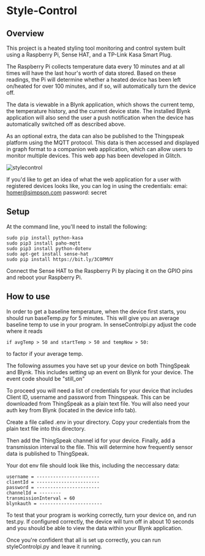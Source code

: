 # Style-Control
<h2>Overview</h2>

This project is a heated styling tool monitoring and control system built using a Raspberry Pi, Sense HAT, and a TP-Link Kasa Smart Plug.

The Raspberry Pi collects temperature data every 10 minutes and at all times will have the last hour's worth of data stored. Based on these readings, the Pi will determine whether a heated device has been left on/heated for over 100 minutes, and if so, will automatically turn the device off.

The data is viewable in a Blynk application, which shows the current temp, the temperature history, and the current device state. The installed Blynk application will also send the user a push notification when the device has automatically switched off as described above.

As an optional extra, the data can also be published to the Thingspeak platform using the MQTT protocol. This data is then accessed and displayed in graph format to a companion web application, which can allow users to monitor multiple devices. This web app has been developed in Glitch.

![stylecontrol](https://user-images.githubusercontent.com/95751749/207833988-5e99a662-ae00-43e1-b25a-cc633b5c9518.PNG)

If you'd like to get an idea of what the web application for a user with registered devices looks like, you can log in using the credentials:
emai: homer@simpson.com
password: secret

<h2>Setup</h2>

At the command line, you'll need to install the following:
```
sudo pip install python-kasa
sudo pip3 install paho-mqtt
sudo pip3 install python-dotenv
sudo apt-get install sense-hat
sudo pip install https://bit.ly/3C0PMVY
```
Connect the Sense HAT to the Raspberry Pi by placing it on the GPIO pins and reboot your Raspberry Pi.

<h2>How to use</h2>

In order to get a baseline temperature, when the device first starts, you should run baseTemp.py for 5 minutes. This will give you an average baseline temp to use in your program. In senseControlpi.py adjust the code where it reads 
```
if avgTemp > 50 and startTemp > 50 and tempNow > 50:
```
to factor if your average temp.

The following assumes you have set up your device on both ThingSpeak and Blynk. This includes setting up an event on Blynk for your device. The event code should be "still_on"

To proceed you will need a list of credentials for your device that includes Client ID, username and password from Thingspeak. This can be downloaded from ThingSpeak as a plain text file. You will also need your auth key from Blynk (located in the device info tab).

Create a file called .env in your directory. Copy your credentials from the plain text file into this directory.

Then add the ThingSpeak channel id for your device. Finally, add a transmission interval to the file. This will determine how frequently sensor data is published to ThingSpeak.

Your dot env file should look like this, including the neccessary data:
```
username = -----------------------
clientId = -----------------------
password = -----------------------
channelId = --------
transmissionInterval = 60
blynkauth = -----------------------
```
To test that your program is working correctly, turn your device on, and run test.py. If configured correctly, the device will turn off in about 10 seconds and you should be able to view the data within your Blynk application.

Once you're confident that all is set up correctly, you can run styleControlpi.py and leave it running.








